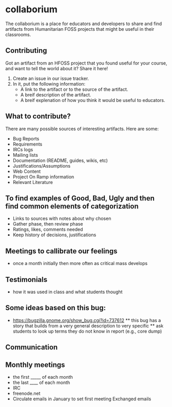 collaborium
===========

The collaborium is a place for educators and developers to share and find artifacts from Humanitarian FOSS projects that might be useful in their classrooms.


Contributing
------------

Got an artifact from an HFOSS project that you found useful for your course, and want to tell the world about it? Share it here!

1. Create an issue in our issue tracker.
2. In it, put the following information:
    * A link to the artifact or to the source of the artifact.
    * A breif description of the artifact.
    * A breif explenation of how you think it would be useful to educators.


What to contribute?
-------------------

There are many possible sources of interesting artifacts. Here are some:

* Bug Reports
* Requirements
* IRCs logs
* Mailing lists
* Documentation (README, guides, wikis, etc)
* Justifications/Assumptions
* Web Content
* Project On Ramp information
* Relevant Literature

## To find examples of Good, Bad, Ugly and then find common elements of categorization
* Links to sources with notes about why chosen
* Gather phase, then review phase
* Ratings, likes, comments needed
* Keep history of decisions, justifications

## Meetings to callibrate our feelings
* once a month initially then more often as critical mass develops

## Testimonials
* how it was used in class and what students thought

## Some ideas based on this bug:
* https://bugzilla.gnome.org/show_bug.cgi?id=737612
** this bug has a story that builds from a very general description to very specific
** ask students to look up terms they do not know in report (e.g., core dump)


## Communication


## Monthly meetings
* the first _____ of each month
* the last ____ of each month
* IRC
* freenode.net
* Circulate emails in January to set first meeting
Exchanged emails

